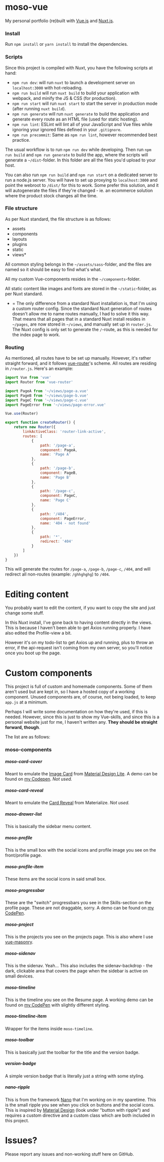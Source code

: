 # moso-vue
My personal portfolio (re)built with [Vue.js](https://vuejs.org) and [Nuxt.js](https://nuxtjs.org).

### Install
Run `npm install` or `yarn install` to install the dependencies.

### Scripts
Since this project is compiled with Nuxt, you have the following scripts at hand:

- `npm run dev`: will run `nuxt` to launch a development server on `localhost:3000` with hot-reloading.
- `npm run build` will run `nuxt build` to build your application with webpack, and minify the JS & CSS (for production).
- `npm run start` will run `nuxt start` to start the server in production mode (after running `nuxt build`).
- `npm run generate` will run `nuxt generate` to build the application and generate every route as an HTML file (used for static hosting).
- `npm run lint`: ESLint will lint all of your JavaScript and Vue files while ignoring your ignored files defined in your `.gitignore`.
- `npm run precommit`: Same as `npm run lint`, however recommended best practice.

The usual workflow is to run `npm run dev` while developing. Then run `npm run build` and `npm run generate` to build the app, where the scripts will generate a `~/dist`-folder. In this folder are all the files you'd upload to your host.

You can also run `npm run build` and `npm run start` on a dedicated server to run a node.js server. You will have to set up proxying to `localhost:3000` and point the webroot to `/dist/` for this to work. Some prefer this solution, and it will autogenerate the files if they're changed - ie. an ecommerce solution where the product stock changes all the time.

### File structure
As per Nuxt standard, the file structure is as follows:

- assets
- components
- layouts
- plugins
- static
- views*

All common styling belongs in the `~/assets/sass`-folder, and the files are named so it should be easy to find what's what.

All my custom Vue-components resides in the `~/components`-folder.

All static content like images and fonts are stored in the `~/static`-folder, as per Nuxt standard.

* = The only difference from a standard Nuxt installation is, that I'm using a custom router config. Since the standard Nuxt generation of routes doesn't allow me to name routes manually, I had to solve it this way. That means that all pages that in a standard Nuxt install resides in `~/pages`, are now stored in `~/views`, and manually set up in `router.js`. The Nuxt config is only set to generate the `/`-route, as this is needed for the index page to work.

### Routing
As mentioned, all routes have to be set up manually. However, it's rather straight forward, and it follows [vue-router](https://router.vuejs.org/en/essentials/named-routes.html)'s scheme. All routes are residing in `/router.js`. Here's an example:

```javascript
import Vue from 'vue'
import Router from 'vue-router'

import PageA from '~/views/page-a.vue'
import PageB from '~/views/page-b.vue'
import PageC from '~/views/page-c.vue'
import PageError from '~/views/page-error.vue'

Vue.use(Router)

export function createRouter() {
    return new Router({
        linkActiveClass: 'router-link-active',
        routes: [
            {
                path: '/page-a',
                component: PageA,
                name: 'Page A'
            },
            {
                path: '/page-b',
                component: PageB,
                name: 'Page B'
            },
            {
                path: '/page-c',
                component: PageC,
                name: 'Page C'
            },
            {
                path: '/404',
                component: PageError,
                name: '404 - not found'
            },
            {
                path: '*',
                redirect: '404'
            }
        ]
    })
}
```

This will generate the routes for `/page-a`, `/page-b`, `/page-c`, `/404`, and will redirect all non-routes (example: `/ghhghghg`) to `/404`.

# Editing content
You probably want to edit the content, if you want to copy the site and just change some stuff.

In this Nuxt install, I've gone back to having content directly in the views. This is because I haven't been able to get Axios running properly. I have also edited the Profile-view a bit.

However it's on my todo-list to get Axios up and running, plus to throw an error, if the api-request isn't coming from my own server, so you'll notice once you boot up the page.

# Custom components
This project is full of custom and homemade components. Some of them aren't used but are kept in, so I have a hosted copy of a working component. Unused components are, of course, not being loaded, to keep `app.js` at a minimum.

Perhaps I will write some documentation on how they're used, if this is needed. However, since this is just to show my Vue-skills, and since this is a personal website just for me, I haven't written any. **They should be straight forward, though**.

The list are as follows:

### moso-components
##### moso-card-cover
Meant to emulate the [Image Card](https://getmdl.io/components/index.html#cards-section) from [Material Design Lite](https://getmdl.io). A demo can be found on [my Codepen](https://codepen.io/moso/pen/BWvYxa). _Not used._

##### moso-card-reveal
Meant to emulate the [Card Reveal](http://materializecss.com/cards.html#reveal) from Materialize. _Not used._

##### moso-drawer-list
This is basically the sidebar menu content.

##### moso-profile
This is the small box with the social icons and profile image you see on the front/profile page.

##### moso-profile-item
These items are the social icons in said small box.

##### moso-progressbar
These are the "switch" progressbars you see in the Skills-section on the profile page. These are not draggable, sorry. A demo can be found on [my CodePen](https://codepen.io/moso/pen/evQxRE).

##### moso-project
This is the projects you see on the projects page. This is also where I use [vue-masonry](https://github.com/shershen08/vue-masonry).

##### moso-sidenav
This is the sidenav. Yeah... This also includes the sidenav-backdrop - the dark, clickable area that covers the page when the sidebar is active on small devices.

##### moso-timeline
This is the timeline you see on the Resume page. A working demo can be found on [my CodePen](https://codepen.io/moso/pen/MpPRgg) with slightly different styling.

##### moso-timeline-item
Wrapper for the items inside `moso-timeline`.

##### moso-toolbar
This is basically just the toolbar for the title and the version badge.

##### version-badge
A simple version badge that is literally just a string with some styling.

##### nano-ripple
This is from the framework [Nano](https://github.com/getnano/nano-framework) that I'm working on in my sparetime. This is the small ripple you see when you click on buttons and the social icons. This is inspired by [Material Design](https://getmdl.io/components/index.html#buttons-section) (look under "button with ripple") and requires a custom directive and a custom class which are both included in this project.

# Issues?
Please report any issues and non-working stuff here on GitHub.
